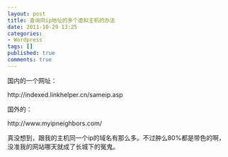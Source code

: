 ```yaml
---
layout: post
title: 查询同ip地址的多个虚拟主机的办法
date: 2011-10-29 13:25
categories:
- Wordpress
tags: []
published: true
comments: true
---
```

<p><p>国内的一个网址：</p>
<p>http://indexed.linkhelper.cn/sameip.asp</p>
<p>国外的：</p>
<p>http://www.myipneighbors.com/</p>
<p>真没想到，跟我的主机同一个ip的域名有那么多。不过肿么80%都是带色的啊，没准我的网站哪天就成了长城下的冤鬼。</p></p>
